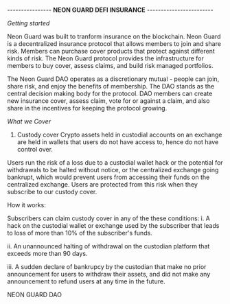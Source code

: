 ---------------- **NEON GUARD DEFI INSURANCE**  ------------------------

*Getting started*

Neon Guard was built to tranform insurance on the blockchain. Neon Guard is a decentralized insurance protocol that allows members to join and share risk. Members can purchase cover products that protect against different kinds of risk. The Neon Guard protocol provides the infrastructure for members to buy cover, assess claims, and build risk managed portfolios.

The Neon Guard DAO operates as a discretionary mutual - people can join, share risk, and enjoy the benefits of membership. The DAO stands as the central decision making body for the protocol. DAO members can create new insurance cover, assess claim, vote for or against a claim, and also share in the incentives for keeping the protocol growing.

*What we Cover*

1. Custody cover
Crypto assets held in custodial accounts on an exchange are held in wallets that users do not have access to, hence do not have control over.

Users run the risk of a loss due to a custodial wallet hack or the potential for withdrawals to be halted without notice, or the centralized exchange going bankrupt, which would prevent users from accessing their funds on the centralized exchange. Users are protected from this risk when they subscribe to our custody cover.

How it works:

Subscribers can claim custody cover in any of the these conditions:
i. A hack on the custodial wallet or exchange used by the subscriber that leads to loss of more than 10% of the subscriber's funds.

ii. An unannounced halting of withdrawal on the custodian platform that exceeds more than 90 days. 

iii. A sudden declare of bankrupcy by the custodian that make no prior announcement for users to withdraw their assets, and did not make any announcement to refund users at any time in the future.




NEON GUARD DAO


